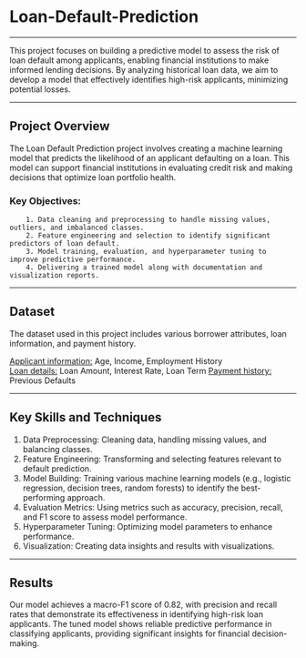 # Loan-Default-Prediction
<hr>
This project focuses on building a predictive model to assess the risk of loan default among applicants, enabling financial institutions to make informed lending decisions. By analyzing historical loan data, we aim to develop a model that effectively identifies high-risk applicants, minimizing potential losses.
<hr>

## Project Overview

The Loan Default Prediction project involves creating a machine learning model that predicts the likelihood of an applicant defaulting on a loan. This model can support financial institutions in evaluating credit risk and making decisions that optimize loan portfolio health.

  ### Key Objectives:
        1. Data cleaning and preprocessing to handle missing values, outliers, and imbalanced classes.
        2. Feature engineering and selection to identify significant predictors of loan default.
        3. Model training, evaluation, and hyperparameter tuning to improve predictive performance.
        4. Delivering a trained model along with documentation and visualization reports.
  <hr>

## Dataset
The dataset used in this project includes various borrower attributes, loan information, and payment history.

<u>Applicant information:</u> Age, Income, Employment History
<br>
<u>Loan details:</u> Loan Amount, Interest Rate, Loan Term
<be>
<u>Payment history:</u> Previous Defaults
<hr>

## Key Skills and Techniques
1. Data Preprocessing: Cleaning data, handling missing values, and balancing classes.
2. Feature Engineering: Transforming and selecting features relevant to default prediction.
3. Model Building: Training various machine learning models (e.g., logistic regression, decision trees, random forests) to identify the best-performing approach.
4. Evaluation Metrics: Using metrics such as accuracy, precision, recall, and F1 score to assess model performance.
5. Hyperparameter Tuning: Optimizing model parameters to enhance performance.
6. Visualization: Creating data insights and results with visualizations.

<hr>

## Results
Our model achieves a macro-F1 score of 0.82, with precision and recall rates that demonstrate its effectiveness in identifying high-risk loan applicants. The tuned model shows reliable predictive performance in classifying applicants, providing significant insights for financial decision-making.



